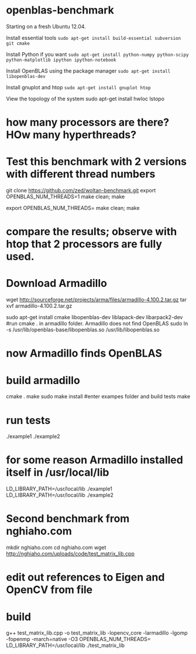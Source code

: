 openblas-benchmark
==================
Starting on a fresh Ubuntu 12.04.

Install essential tools
`sudo apt-get install build-essential subversion git cmake`

Install Python if you want
`sudo apt-get install python-numpy python-scipy python-matplotlib ipython ipython-notebook`

Install OpenBLAS using the package manager
`sudo apt-get install libopenblas-dev`

Install gnuplot and htop
`sudo apt-get install gnuplot htop`

View the topology of the system
sudo apt-get install hwloc
lstopo
# how many processors are there? HOw many hyperthreads?

# Test this benchmark with 2 versions with different thread numbers
git clone https://github.com/zed/woltan-benchmark.git
export OPENBLAS_NUM_THREADS=1
make clean; make

export OPENBLAS_NUM_THREADS=
make clean; make
# compare the results; observe with htop that 2 processors are fully used.

# Download Armadillo
wget http://sourceforge.net/projects/arma/files/armadillo-4.100.2.tar.gz
tar xvf armadillo-4.100.2.tar.gz 

sudo apt-get install cmake libopenblas-dev liblapack-dev libarpack2-dev
#run cmake . in armadillo folder. Armadillo does not find OpenBLAS
sudo ln -s /usr/lib/openblas-base/libopenblas.so /usr/lib/libopenblas.so
# now Armadillo finds OpenBLAS
# build armadillo
cmake .
make
sudo make install
#enter exampes folder and build tests
make
# run tests
./example1
./example2
# for some reason Armadillo installed itself in /usr/local/lib
LD_LIBRARY_PATH=/usr/local/lib ./example1
LD_LIBRARY_PATH=/usr/local/lib ./example2

# Second benchmark from nghiaho.com
mkdir nghiaho.com
cd nghiaho.com
wget http://nghiaho.com/uploads/code/test_matrix_lib.cpp
# edit out references to Eigen and OpenCV from file
# build 
g++ test_matrix_lib.cpp -o test_matrix_lib -lopencv_core -larmadillo -lgomp -fopenmp -march=native -O3
OPENBLAS_NUM_THREADS= LD_LIBRARY_PATH=/usr/local/lib ./test_matrix_lib

